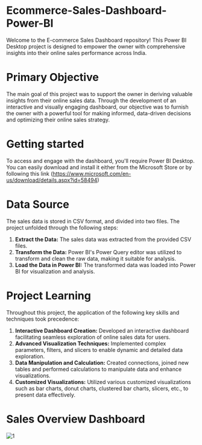 # Ecommerce-Sales-Dashboard-Power-BI

Welcome to the E-commerce Sales Dashboard repository! This Power BI Desktop project is designed to empower the owner with comprehensive insights into their online sales performance across India.

# Primary Objective

The main goal of this project was to support the owner in deriving valuable insights from their online sales data. Through the development of an interactive and visually engaging dashboard, our objective was to furnish the owner with a powerful tool for making informed, data-driven decisions and optimizing their online sales strategy.

# Getting started 

To access and engage with the dashboard, you'll require Power BI Desktop. You can easily download and install it either from the Microsoft Store or by following this link (https://www.microsoft.com/en-us/download/details.aspx?id=58494)

# Data Source

The sales data is stored in CSV format, and divided into two files. The project unfolded through the following steps:

  1. **Extract the Data:** The sales data was extracted from the provided CSV files.
  2. **Transform the Data:** Power BI's Power Query editor was utilized to transform and clean the raw data, making it suitable for analysis.
  3. **Load the Data in Power BI:** The transformed data was loaded into Power BI for visualization and analysis. 

# Project Learning

Throughout this project, the application of the following key skills and techniques took precedence:

  1. **Interactive Dashboard Creation:** Developed an interactive dashboard facilitating seamless exploration of online sales data for users.
  2. **Advanced Visualization Techniques:** Implemented complex parameters, filters, and slicers to enable dynamic and detailed data exploration.
  3. **Data Manipulation and Calculation:** Created connections, joined new tables and performed calculations to manipulate data and enhance visualizations.
  4. **Customized Visualizations:** Utilized various customized visualizations such as bar charts, donut charts, clustered bar charts, slicers, etc., to present data effectively.

# Sales Overview Dashboard

![1](https://github.com/Nirbhay02-villain/Ecommerce-Sales-Dashboard-Power-BI/assets/61178899/c598c3ba-0326-4b14-911b-0f0045aa6e76)

